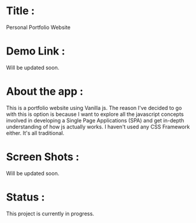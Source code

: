 # Title :

Personal Portfolio Website

# Demo Link :

Will be updated soon.

# About the app :

This is a portfolio website using Vanilla js. The reason I've decided to go with this is option is because I want to explore all the javascript concepts involved in developing a Single Page Applications (SPA) and get in-depth understanding of how js actually works. I haven't used any CSS Framework either. It's all traditional.

# Screen Shots :

Will be updated soon.

# Status :

This project is currently in progress.
